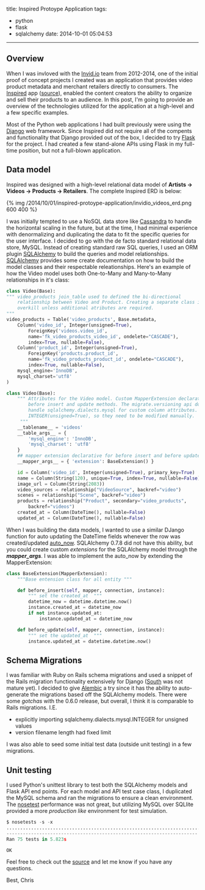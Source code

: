 title: Inspired Protoype Application
tags:
  - python
  - flask
  - sqlalchemy
date: 2014-10-01 05:04:53
---
## Overview
When I was invloved with the [Invid.io](http://invid.io) team from 2012-2014, one of the initial proof of concept projects I created was an application that provides video product metadata and merchant retailers directly to consumers. The [Inspired](http://inspiredapp.tv/) app ([source](https://github.com/phriscage/inspired)), enabled the content creators the ability to organize and sell their products to an audience. In this post, I'm going to provide an overview of the technologies utilized for the application at a high-level and a few specific examples. 

Most of the Python web applications I had built previously were using the [Django](https://www.djangoproject.com/) web framework. Since Inspired did not require all of the compents and functionality that Django provided out of the box, I decided to try [Flask](http://flask.pocoo.org/) for the project. I had created a few stand-alone APIs using Flask in my full-time position, but not a full-blown application. 

## Data model
Inspired was designed with a high-level relational data model of **Artists -> Videos -> Products -> Retailers**. The complete Inspired ERD is below: 

{% img /2014/10/01/inspired-protoype-application/invidio_videos_erd.png 600 400 %}

I was initially tempted to use a NoSQL data store like [Cassandra](http://cassandra.apache.org/) to handle the horizontal scaling in the future, but at the time, I had minimal experience with denormalizing and duplicating the data to fit the specific queries for the user interface. I decided to go with the de facto standard relational data store, MySQL. Instead of creating standard raw SQL queries, I used an ORM plugin [SQLAlchemy](http://www.sqlalchemy.org/) to build the queries and model relationships. [SQLAlchemy](http://docs.sqlalchemy.org/en/rel_0_9/orm/relationships.html) provides some create documentation on how to build the model classes and their respectable releationships. Here's an example of how the Video model uses both One-to-Many and Many-to-Many relationships in it's class:

``` Python Video model https://github.com/phriscage/inspired/blob/master/lib/inspired/v1/lib/videos/models.py#L15-L54
class Video(Base):
""" video_products join_table used to defined the bi-directional
    relationship between Video and Product. Creating a separate class is
    overkill unless additional atributes are required.
"""
video_products = Table('video_products', Base.metadata,
    Column('video_id', Integer(unsigned=True),
        ForeignKey('videos.video_id',
        name='fk_video_products_video_id', ondelete="CASCADE"),
        index=True, nullable=False),
    Column('product_id', Integer(unsigned=True),
        ForeignKey('products.product_id',
        name='fk_video_products_product_id', ondelete="CASCADE"),
        index=True, nullable=False),
    mysql_engine='InnoDB',
    mysql_charset='utf8'
)

class Video(Base):
    """ Attributes for the Video model. Custom MapperExtension declarative for 
        before insert and update methods. The migrate.versioning api does not
        handle sqlalchemy.dialects.mysql for custom column attributes. I.E.
        INTEGER(unsigned=True), so they need to be modified manually.
     """
    __tablename__ = 'videos'
    __table_args__ = {
        'mysql_engine': 'InnoDB',
        'mysql_charset': 'utf8'
    }
    ## mapper extension declarative for before insert and before update
    __mapper_args__ = { 'extension': BaseExtension() }

    id = Column('video_id', Integer(unsigned=True), primary_key=True)
    name = Column(String(120), unique=True, index=True, nullable=False)
    image_url = Column(String(2083))
    video_sources = relationship("VideoSource", backref="video")
    scenes = relationship("Scene", backref="video")
    products = relationship("Product", secondary="video_products",
        backref="videos")
    created_at = Column(DateTime(), nullable=False)
    updated_at = Column(DateTime(), nullable=False)
```

When I was building the data models, I wanted to use a similar DJango function for auto updating the DateTime fields whenever the row was created/updated [auto_now](https://docs.djangoproject.com/en/1.4/ref/models/fields/#django.db.models.DateField). SQLAlchemy 0.7.8 did not have this ability, but you could create custom *extensions* for the SQLAlchemy model through the *__mapper_args__*. I was able to implement the auto_now by extending the MapperExtension:

``` Python BaseExtension https://github.com/phriscage/inspired/blob/master/lib/inspired/v1/lib/helpers.py#L6-L18
class BaseExtension(MapperExtension):
    """Base entension class for all entity """

    def before_insert(self, mapper, connection, instance):
        """ set the created_at  """
        datetime_now = datetime.datetime.now()
        instance.created_at = datetime_now
        if not instance.updated_at:
            instance.updated_at = datetime_now

    def before_update(self, mapper, connection, instance):
        """ set the updated_at  """
        instance.updated_at = datetime.datetime.now()
```

## Schema Migrations
I was familiar with Ruby on Rails schema migrations and used a snippet of the Rails migration functionality extensively for Django ([South](http://south.aeracode.org/) was not mature yet). I decided to give [Alembic](https://bitbucket.org/zzzeek/alembic) a try since it has the ability to auto-generate the migrations based off the SQLAlchemy models. There were some *gotchas* with the 0.6.0 release, but overall, I think it is comparable to Rails migrations. I.E.
- explicitly importing sqlalchemy.dialects.mysql.INTEGER for unsigned values
- version filename length had fixed limit

I was also able to seed some initial test data (outside unit testing) in a few migrations. 

## Unit testing
I used Python's unittest library to test both the SQLAlchemy models and Flask API end points. For each model and API test case class, I duplicated the MySQL schema and ran the migrations to ensure a clean environment. The [nosetest](https://nose.readthedocs.org/en/latest/) performance was not great, but utilizing MySQL over SQLlite provided a more *production like* environment for test simulation. 

``` Python unittest
$ nosetests -s -x
...........................................................................
----------------------------------------------------------------------
Ran 75 tests in 5.823s

OK
```

Feel free to check out the [source](https://github.com/phriscage/inspired) and let me know if you have any questions.

Best,
Chris